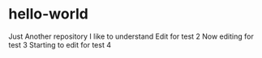 # hello-world
Just Another repository
I like to understand
Edit for test 2
Now editing for test 3
Starting to edit for test 4
